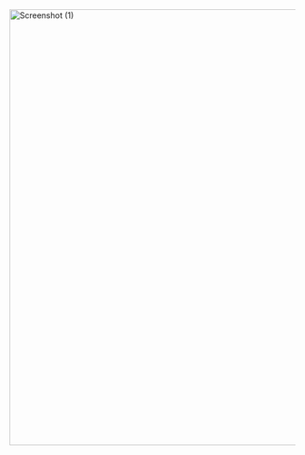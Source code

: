 <img width="1366" height="768" alt="Screenshot (1)" src="https://github.com/user-attachments/assets/6ee8e1a6-cf20-4983-a554-c304d97b793d" />
